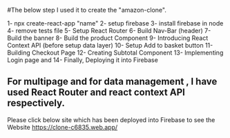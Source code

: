 #The below step I used it to create the "amazon-clone".

1- npx create-react-app "name"
2- setup firebase
3- install firebase in node
4- remove tests file 
5- Setup React Router
6- Build Nav-Bar (header)
7- Build the banner
8- Build the product Component
9- Introducing React Context API (before setup data layer)
10- Setup Add to basket button
11- Building Checkout Page
12- Creating Subtotal Component
13- Implementing Login page and 
14- Finally, Deploying it into Firebase



For multipage and for data management , I have used React Router and react context API respectively.
-------------------------------------------------------------------------------------------------------------
Please click below site which has been deployed into Firebase to see the Website
https://clone-c6835.web.app/
